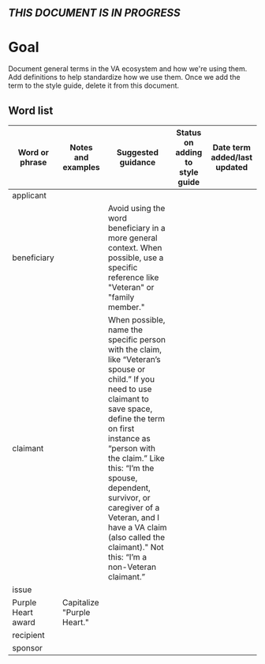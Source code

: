 ## _THIS DOCUMENT IS IN PROGRESS_

# Goal 
Document general terms in the VA ecosystem and how we're using them. Add definitions to help standardize how we use them. Once we add the term to the style guide, delete it from this document. 

## Word list

| Word or phrase | Notes and examples | Suggested guidance | Status on adding to style guide | Date term added/last updated
| -------------- | ---------------    | ---------------    | ---------------  | ---------------
| applicant      |                    |                    |                  |
| beneficiary    |                    | Avoid using the word beneficiary in a more general context. When possible, use a specific reference like "Veteran" or "family member."||
| claimant       |                    | When possible, name the specific person with the claim, like “Veteran’s spouse or child.” If you need to use claimant to save space, define the term on first instance as “person with the claim.” Like this: “I’m the spouse, dependent, survivor, or caregiver of a Veteran, and I have a VA claim (also called the claimant)." Not this: “I’m a non-Veteran claimant.”||
| issue          |                   |                     |                 |
| Purple Heart award | Capitalize "Purple Heart."|         |                 |
| recipient      |                    |                    |                 |
| sponsor        |                    |                    |                 |

